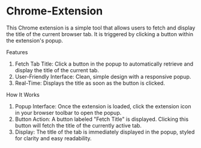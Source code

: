 # Chrome-Extension

This Chrome extension is a simple tool that allows users to fetch and display the title of the current browser tab. It is triggered by clicking a button within the extension's popup.

Features

1. Fetch Tab Title: Click a button in the popup to automatically retrieve and display the title of the current tab.
2. User-Friendly Interface: Clean, simple design with a responsive popup.
3. Real-Time: Displays the title as soon as the button is clicked.
   
How It Works
1. Popup Interface: Once the extension is loaded, click the extension icon in your browser toolbar to open the popup.
2. Button Action: A button labeled "Fetch Title" is displayed. Clicking this button will fetch the title of the currently active tab.
3. Display: The title of the tab is immediately displayed in the popup, styled for clarity and easy readability.

